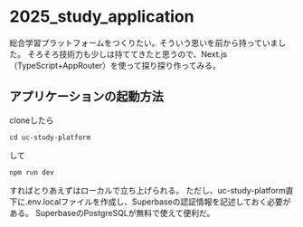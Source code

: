 # 2025_study_application
総合学習プラットフォームをつくりたい。そういう思いを前から持っていました。
そろそろ技術力も少しは持ててきたと思うので、Next.js（TypeScript+AppRouter）を使って探り探り作ってみる。

## アプリケーションの起動方法
cloneしたら
```CMD
cd uc-study-platform
```
して
```CMD
npm run dev
```
すればとりあえずはローカルで立ち上げられる。
ただし、uc-study-platform直下に.env.localファイルを作成し、Superbaseの認証情報を記述しておく必要がある。
SuperbaseのPostgreSQLが無料で使えて便利だ。